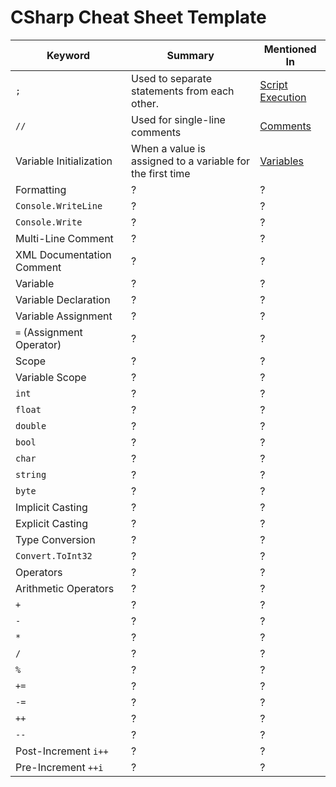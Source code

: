 # CSharp Cheat Sheet Template

Keyword |                  Summary                   | Mentioned In
------- | ------------------------------------------ | ------------
`;`     | Used to separate statements from each other.| [Script Execution](https://github.com/marczaku/csharp-basics/blob/main/slides/003.3.1-console-basics-1.md#0-script-execution)
`//`    | Used for single-line comments              | [Comments](https://github.com/marczaku/csharp-basics/blob/main/slides/003.3.1-console-basics-1.md#single-line-comments)
Variable Initialization | When a value is assigned to a variable for the first time | [Variables](https://github.com/marczaku/csharp-basics/blob/main/slides/003.3.1-console-basics-1.md#variable-initialization)
Formatting | ? | ?
`Console.WriteLine` | ? | ?
`Console.Write` | ? | ?
Multi-Line Comment | ? | ?
XML Documentation Comment | ? | ?
Variable | ? | ?
Variable Declaration | ? | ?
Variable Assignment | ? | ?
`=` (Assignment Operator) | ? | ?
Scope | ? | ?
Variable Scope | ? | ?
`int` | ? | ?
`float` | ? | ?
`double` | ? | ?
`bool` | ? | ?
`char` | ? | ?
`string` | ? | ?
`byte` | ? | ?
Implicit Casting | ? | ?
Explicit Casting | ? | ?
Type Conversion | ? | ?
`Convert.ToInt32` | ? | ?
Operators | ? | ?
Arithmetic Operators | ? | ?
`+` | ? | ?
`-` | ? | ?
`*` | ? | ?
`/` | ? | ?
`%` | ? | ?
`+=` | ? | ?
`-=` | ? | ?
`++` | ? | ?
`--` | ? | ?
Post-Increment `i++` | ? | ?
Pre-Increment `++i` | ? | ?
